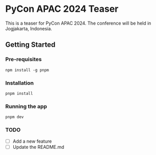 # PyCon APAC 2024 Teaser

This is a teaser for PyCon APAC 2024. The conference will be held in Jogjakarta, Indonesia.

## Getting Started

### Pre-requisites

`npm install -g pnpm`

### Installation

`pnpm install`

### Running the app

`pnpm dev`

### TODO

- [ ] Add a new feature
- [ ] Update the README.md
